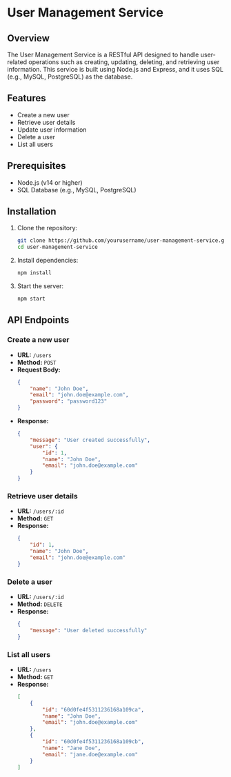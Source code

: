 # User Management Service

## Overview
The User Management Service is a RESTful API designed to handle user-related operations such as creating, updating, deleting, and retrieving user information. This service is built using Node.js and Express, and it uses SQL (e.g., MySQL, PostgreSQL) as the database.

## Features
- Create a new user
- Retrieve user details
- Update user information
- Delete a user
- List all users

## Prerequisites
- Node.js (v14 or higher)
- SQL Database (e.g., MySQL, PostgreSQL)

## Installation

1. Clone the repository:
    ```sh
    git clone https://github.com/yourusername/user-management-service.git
    cd user-management-service
    ```

2. Install dependencies:
    ```sh
    npm install
    ```

3. Start the server:
    ```sh
    npm start
    ```

## API Endpoints

### Create a new user
- **URL:** `/users`
- **Method:** `POST`
- **Request Body:**
    ```json
    {
        "name": "John Doe",
        "email": "john.doe@example.com",
        "password": "password123"
    }
    ```
- **Response:**
    ```json
    {
        "message": "User created successfully",
        "user": {
            "id": 1,
            "name": "John Doe",
            "email": "john.doe@example.com"
        }
    }
    ```

### Retrieve user details
- **URL:** `/users/:id`
- **Method:** `GET`
- **Response:**
    ```json
    {
        "id": 1,
        "name": "John Doe",
        "email": "john.doe@example.com"
    }
    ```


### Delete a user
- **URL:** `/users/:id`
- **Method:** `DELETE`
- **Response:**
    ```json
    {
        "message": "User deleted successfully"
    }
    ```

### List all users
- **URL:** `/users`
- **Method:** `GET`
- **Response:**
    ```json
    [
        {
            "id": "60d0fe4f5311236168a109ca",
            "name": "John Doe",
            "email": "john.doe@example.com"
        },
        {
            "id": "60d0fe4f5311236168a109cb",
            "name": "Jane Doe",
            "email": "jane.doe@example.com"
        }
    ]
    ```

